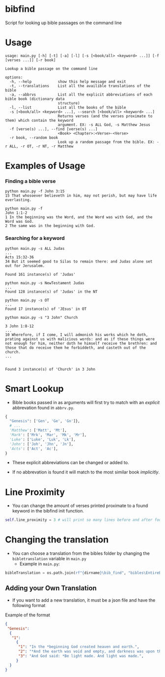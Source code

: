 # bibfind
 Script for looking up bible passages on the command line 


# Usage 
```  
usage: main.py [-h] [-t] [-a] [-l] [-s [<book/all> <keyword> ...]] [-f [verses ...]] [-r book]

Lookup a bible passage on the command line

options:
  -h, --help            show this help message and exit
  -t, --translations    List all the availible translations of the bible
  -a, --abbrvs          List all the explicit abbreviations of each bible book (dictionary data
                        structure)
  -l, --list            List all the books of the bible
  -s [<book/all> <keyword> ...], --search [<book/all> <keyword> ...]
                        Returns verses (and the verses proximate to them) which contain the keyword
                        argument. EX: -s ALL God, -s Matthew Jesus
  -f [verse(s) ...], --find [verse(s) ...]
                        <Book> <Chapter>:<Verse>-<Verse>
  -r book, --random book
                        Look up a random passage from the bible. EX: -r ALL, -r OT, -r NT, -r Matthew
```

# Examples of Usage

### Finding a bible verse 
``` 
python main.py -f John 3:15
15 That whosoever believeth in him, may not perish, but may have life everlasting.
```

``` 
python main.py -f 
John 1:1-2
1 In the beginning was the Word, and the Word was with God, and the Word was God.
2 The same was in the beginning with God.
```


### Searching for a keyword 
``` 
python main.py -s ALL Judas
...
Acts 15:32-36
34 But it seemed good to Silas to remain there: and Judas alone set out for Jerusalem.

Found 161 instance(s) of 'Judas'
```


``` 
python main.py -s NewTestament Judas
...
Found 128 instance(s) of 'Judas' in the NT
```

```
python main.py -s OT 
...
Found 17 instance(s) of 'JEsus' in OT
```


``` 
python main.py -s "3 John" Church 

3 John 1:8-12
...
10 Wherefore, if I come, I will admonish his works which he doth, prating against us with malicious words: and as if these things were not enough for him, neither doth he himself receive the brethren: and those that do receive them he forbiddeth, and casteth out of the church.
...


Found 3 instance(s) of 'Church' in 3 John
```
# Smart Lookup 
- Bible books passed in as arguments will first try to match with an *explicit* abbrevation found in `abbrv.py`.

```python
{
  "Genesis": ['Gen', 'Ge', 'Gn']},
  # ...
  'Matthew': ['Matt', 'Mt'], 
  'Mark': ['Mrk', 'Mar', 'Mk', 'Mr'], 
  'Luke': ['Luke', 'Luk', 'Lk'], 
  'John': ['Joh', 'Jhn', 'Jn'], 
  'Acts': ['Act', 'Ac'], 
}
```
- These explicit abbreviations can be changed or added to.

- If no abbrevation is found it will match to the most similar book *implicitly*.


# Line Proximity 
- You can change the amount of verses printed proximate to a found keyword in the bibfind init function.


``` python 
self.line_proximity = 3 # will print so many lines before and after found keyword 
```


# Changing the translation
- You can choose a translation from the bibles folder by changing the `bibletranslation` variable in `main.py`
  - Example in `main.py`: 
``` python 
bibleTranslation = os.path.join(rf"{dirname}\bib_find", "bibles\EntireBible-DR.json")
 ```

 ## Adding your Own Translation 
 - If you want to add a new translation, it must be a json file and have the following format
  
Example of the format 
``` json
{
 "Genesis": 
  {
   "1": 
     {
      "1": "In the *beginning God created heaven and earth.", 
      "2": "*And the earth was void and empty, and darkness was upon the face of the deep: and   the   Spirit of God moved over the waters.",
      "3": "And God said: *Be light made. And light was made.",
     }
  }
}

```

